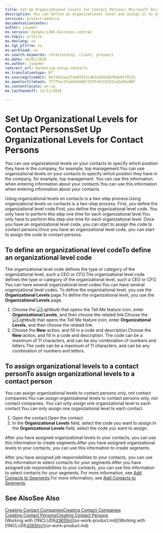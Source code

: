 ```yaml
---
title: Set Up Organizational Levels for Contact Persons| Microsoft Docs
description: You can define an organizational level and assign it to your contact to indicate the position they have in their company, for example, top management.
services: project-madeira
documentationcenter: 
author: jswymer
ms.service: dynamics365-business-central
ms.topic: article
ms.devlang: na
ms.tgt_pltfrm: na
ms.workload: na
ms.search.keywords: relationship, client, prospect
ms.date: 10/01/2018
ms.author: jswymer
redirect_url: marketing-setup-contacts
ms.translationtype: HT
ms.sourcegitcommit: 8a73de1aa2f4a0f633c401ea341bb7bde6579723
ms.openlocfilehash: 7f77fec3fad44d280f2337c6f23352ca2a91e00f
ms.contentlocale: en-ca
ms.lasthandoff: 12/11/2018

---
```

# <a name="set-up-organizational-levels-for-contact-persons"></a><span data-ttu-id="45de1-103">Set Up Organizational Levels for Contact Persons</span><span class="sxs-lookup"><span data-stu-id="45de1-103">Set Up Organizational Levels for Contact Persons</span></span>
<span data-ttu-id="45de1-104">You can use organizational levels on your contacts to specify which position they have in the company, for example, top management.</span><span class="sxs-lookup"><span data-stu-id="45de1-104">You can use organizational levels on your contacts to specify which position they have in the company, for example, top management.</span></span> <span data-ttu-id="45de1-105">You can use this information when entering information about your contacts.</span><span class="sxs-lookup"><span data-stu-id="45de1-105">You can use this information when entering information about your contacts.</span></span>

<span data-ttu-id="45de1-106">Using organizational levels on contacts is a two-step process.</span><span class="sxs-lookup"><span data-stu-id="45de1-106">Using organizational levels on contacts is a two-step process.</span></span> <span data-ttu-id="45de1-107">First, you define the organizational level code.</span><span class="sxs-lookup"><span data-stu-id="45de1-107">First, you define the organizational level code.</span></span> <span data-ttu-id="45de1-108">You only have to perform this step one time for each organizational level.</span><span class="sxs-lookup"><span data-stu-id="45de1-108">You only have to perform this step one time for each organizational level.</span></span> <span data-ttu-id="45de1-109">Once you have an organizational level code, you can start to assign the code to contact persons.</span><span class="sxs-lookup"><span data-stu-id="45de1-109">Once you have an organizational level code, you can start to assign the code to contact persons.</span></span>

## <a name="to-define-an-organizational-level-code"></a><span data-ttu-id="45de1-110">To define an organizational level code</span><span class="sxs-lookup"><span data-stu-id="45de1-110">To define an organizational level code</span></span>
<span data-ttu-id="45de1-111">The organizational level code defines the type or category of the organizational level, such a CEO  or CFO.</span><span class="sxs-lookup"><span data-stu-id="45de1-111">The organizational level code defines the type or category of the organizational level, such a CEO  or CFO.</span></span> <span data-ttu-id="45de1-112">You can have several organizational level codes.</span><span class="sxs-lookup"><span data-stu-id="45de1-112">You can have several organizational level codes.</span></span> <span data-ttu-id="45de1-113">To define the organizational level, you use the **Organizational Levels** page.</span><span class="sxs-lookup"><span data-stu-id="45de1-113">To define the organizational level, you use the **Organizational Levels** page.</span></span>

1. <span data-ttu-id="45de1-114">Choose the ![Lightbulb that opens the Tell Me feature](media/ui-search/search_small.png "Tell me what you want to do") icon, enter **Organizational Levels**, and then choose the related link.</span><span class="sxs-lookup"><span data-stu-id="45de1-114">Choose the ![Lightbulb that opens the Tell Me feature](media/ui-search/search_small.png "Tell me what you want to do") icon, enter **Organizational Levels**, and then choose the related link.</span></span>
2. <span data-ttu-id="45de1-115">Choose the **New** action, and fill in a code and description.</span><span class="sxs-lookup"><span data-stu-id="45de1-115">Choose the **New** action, and fill in a code and description.</span></span> <span data-ttu-id="45de1-116">The code can be a maximum of 11 characters, and can be any combination of numbers and letters.</span><span class="sxs-lookup"><span data-stu-id="45de1-116">The code can be a maximum of 11 characters, and can be any combination of numbers and letters.</span></span>

## <a name="to-assign-organizational-levels-to-a-contact-person"></a><span data-ttu-id="45de1-117">To assign organizational levels to a contact person</span><span class="sxs-lookup"><span data-stu-id="45de1-117">To assign organizational levels to a contact person</span></span>
<span data-ttu-id="45de1-118">You can assign organizational levels to contact persons only, not contact companies.</span><span class="sxs-lookup"><span data-stu-id="45de1-118">You can assign organizational levels to contact persons only, not contact companies.</span></span> <span data-ttu-id="45de1-119">You can only assign one organizational level to each contact.</span><span class="sxs-lookup"><span data-stu-id="45de1-119">You can only assign one organizational level to each contact.</span></span>

1. <span data-ttu-id="45de1-120">Open the contact.</span><span class="sxs-lookup"><span data-stu-id="45de1-120">Open the contact.</span></span>
2. <span data-ttu-id="45de1-121">In the **Organizational Levels** field, select the code you want to assign.</span><span class="sxs-lookup"><span data-stu-id="45de1-121">In the **Organizational Levels** field, select the code you want to assign.</span></span>

<span data-ttu-id="45de1-122">After you have assigned organizational levels to your contacts, you can use this information to create segments.</span><span class="sxs-lookup"><span data-stu-id="45de1-122">After you have assigned organizational levels to your contacts, you can use this information to create segments.</span></span>

<span data-ttu-id="45de1-123">After you have assigned job responsibilities to your contacts, you can use this information to select contacts for your segments.</span><span class="sxs-lookup"><span data-stu-id="45de1-123">After you have assigned job responsibilities to your contacts, you can use this information to select contacts for your segments.</span></span> <span data-ttu-id="45de1-124">For more information, see [Add Contacts to Segments](marketing-add-contact-segment.md).</span><span class="sxs-lookup"><span data-stu-id="45de1-124">For more information, see [Add Contacts to Segments](marketing-add-contact-segment.md).</span></span>

## <a name="see-also"></a><span data-ttu-id="45de1-125">See Also</span><span class="sxs-lookup"><span data-stu-id="45de1-125">See Also</span></span>
[<span data-ttu-id="45de1-126">Creating Contact Companies</span><span class="sxs-lookup"><span data-stu-id="45de1-126">Creating Contact Companies</span></span>](marketing-create-contact-companies.md)  
[<span data-ttu-id="45de1-127">Creating Contact Persons</span><span class="sxs-lookup"><span data-stu-id="45de1-127">Creating Contact Persons</span></span>](marketing-create-contact-persons.md)  
<span data-ttu-id="45de1-128">[Working with [!INCLUDE[d365fin](includes/d365fin_md.md)]](ui-work-product.md)</span><span class="sxs-lookup"><span data-stu-id="45de1-128">[Working with [!INCLUDE[d365fin](includes/d365fin_md.md)]](ui-work-product.md)</span></span>  


